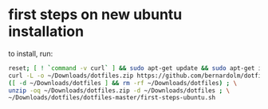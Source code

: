 # first steps on new ubuntu installation

to install, run:

```bash
reset; [ ! `command -v curl` ] && sudo apt-get update && sudo apt-get install --yes curl ; \
curl -L -o ~/Downloads/dotfiles.zip https://github.com/bernardolm/dotfiles/archive/master.zip ; \
([ -d ~/Downloads/dotfiles ] && rm -rf ~/Downloads/dotfiles) ; \
unzip -oq ~/Downloads/dotfiles.zip -d ~/Downloads/dotfiles ; \
~/Downloads/dotfiles/dotfiles-master/first-steps-ubuntu.sh
```

